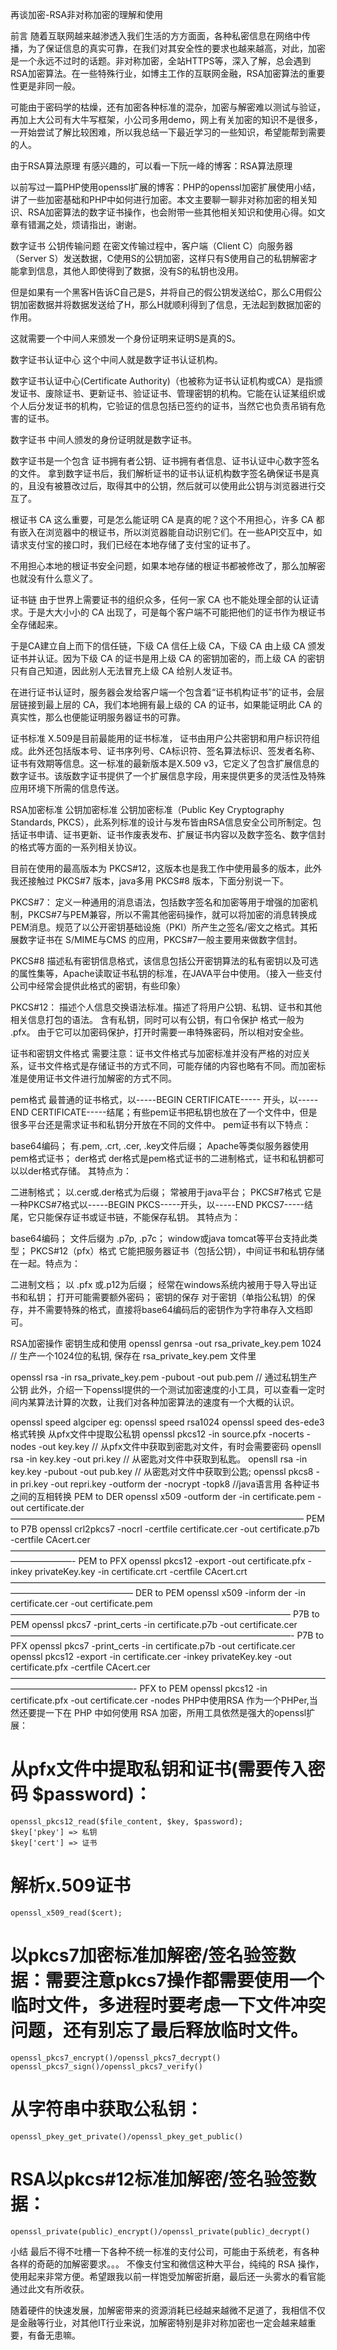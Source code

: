 
再谈加密-RSA非对称加密的理解和使用

前言
随着互联网越来越渗透入我们生活的方方面面，各种私密信息在网络中传播，为了保证信息的真实可靠，在我们对其安全性的要求也越来越高，对此，加密是一个永远不过时的话题。非对称加密，全站HTTPS等，深入了解，总会遇到RSA加密算法。在一些特殊行业，如博主工作的互联网金融，RSA加密算法的重要性更是非同一般。

可能由于密码学的枯燥，还有加密各种标准的混杂，加密与解密难以测试与验证，再加上大公司有大牛写框架，小公司多用demo，网上有关加密的知识不是很多，一开始尝试了解比较困难，所以我总结一下最近学习的一些知识，希望能帮到需要的人。

由于RSA算法原理 有感兴趣的，可以看一下阮一峰的博客：RSA算法原理

以前写过一篇PHP使用openssl扩展的博客：PHP的openssl加密扩展使用小结，讲了一些加密基础和PHP中如何进行加密。本文主要聊一聊非对称加密的相关知识、RSA加密算法的数字证书操作，也会附带一些其他相关知识和使用心得。如文章有错漏之处，烦请指出，谢谢。

数字证书
公钥传输问题
在密文传输过程中，客户端（Client C）向服务器（Server S）发送数据，C使用S的公钥加密，这样只有S使用自己的私钥解密才能拿到信息，其他人即使得到了数据，没有S的私钥也没用。

但是如果有一个黑客H告诉C自己是S，并将自己的假公钥发送给C，那么C用假公钥加密数据并将数据发送给了H，那么H就顺利得到了信息，无法起到数据加密的作用。

这就需要一个中间人来颁发一个身份证明来证明S是真的S。

数字证书认证中心
这个中间人就是数字证书认证机构。

数字证书认证中心(Certificate Authority)（也被称为证书认证机构或CA）是指颁发证书、废除证书、更新证书、验证证书、管理密钥的机构。它能在认证某组织或个人后分发证书的机构，它验证的信息包括已签约的证书，当然它也负责吊销有危害的证书。

数字证书
中间人颁发的身份证明就是数字证书。

数字证书是一个包含 证书拥有者公钥、证书拥有者信息、证书认证中心数字签名的文件。 拿到数字证书后，我们解析证书的证书认证机构数字签名确保证书是真的，且没有被篡改过后，取得其中的公钥，然后就可以使用此公钥与浏览器进行交互了。

根证书
CA 这么重要，可是怎么能证明 CA 是真的呢？这个不用担心，许多 CA 都有嵌入在浏览器中的根证书，所以浏览器能自动识别它们。在一些API交互中，如请求支付宝的接口时，我们已经在本地存储了支付宝的证书了。

不用担心本地的根证书安全问题，如果本地存储的根证书都被修改了，那么加解密也就没有什么意义了。

证书链
由于世界上需要证书的组织众多，任何一家 CA 也不能处理全部的认证请求。于是大大小小的 CA 出现了，可是每个客户端不可能把他们的证书作为根证书全存储起来。

于是CA建立自上而下的信任链，下级 CA 信任上级 CA，下级 CA 由上级 CA 颁发证书并认证。因为下级 CA 的证书是用上级 CA 的密钥加密的，而上级 CA 的密钥只有自己知道，因此别人无法冒充上级 CA 给别人发证书。

在进行证书认证时，服务器会发给客户端一个包含着“证书机构证书”的证书，会层层链接到最上层的 CA，我们本地拥有最上级的 CA 的证书，如果能证明此 CA 的真实性，那么也便能证明服务器证书的可靠。

证书标准
X.509是目前最能用的证书标准， 证书由用户公共密钥和用户标识符组成。此外还包括版本号、证书序列号、CA标识符、签名算法标识、签发者名称、证书有效期等信息。这一标准的最新版本是X.509 v3，它定义了包含扩展信息的数字证书。该版数字证书提供了一个扩展信息字段，用来提供更多的灵活性及特殊应用环境下所需的信息传送。

RSA加密标准
公钥加密标准
公钥加密标准（Public Key Cryptography Standards, PKCS），此系列标准的设计与发布皆由RSA信息安全公司所制定。包括证书申请、证书更新、证书作废表发布、扩展证书内容以及数字签名、数字信封的格式等方面的一系列相关协议。

目前在使用的最高版本为 PKCS#12，这版本也是我工作中使用最多的版本，此外我还接触过 PKCS#7 版本，java多用 PKCS#8 版本，下面分别说一下。

PKCS#7：
定义一种通用的消息语法，包括数字签名和加密等用于增强的加密机制，PKCS#7与PEM兼容，所以不需其他密码操作，就可以将加密的消息转换成PEM消息。规范了以公开密钥基础设施（PKI）所产生之签名/密文之格式。其拓展数字证书在 S/MIME与CMS 的应用，PKCS#7一般主要用来做数字信封。

PKCS#8
描述私有密钥信息格式，该信息包括公开密钥算法的私有密钥以及可选的属性集等，Apache读取证书私钥的标准，在JAVA平台中使用。（接入一些支付公司中经常会提供此格式的密钥，有些印象）

PKCS#12：
描述个人信息交换语法标准。描述了将用户公钥、私钥、证书和其他相关信息打包的语法。 含有私钥，同时可以有公钥，有口令保护 格式一般为 .pfx。 由于它可以加密码保护，打开时需要一串特殊密码，所以相对安全些。

证书和密钥文件格式
需要注意：证书文件格式与加密标准并没有严格的对应关系，证书文件格式是存储证书的方式不同，可能存储的内容也略有不同。而加密标准是使用证书文件进行加解密的方式不同。

pem格式
最普通的证书格式，以-----BEGIN CERTIFICATE----- 开头，以-----END CERTIFICATE-----结尾；有些pem证书把私钥也放在了一个文件中，但是很多平台还是需求证书和私钥分开放在不同的文件中。 pem证书有以下特点：

base64编码；
有.pem, .crt, .cer, .key文件后缀；
Apache等类似服务器使用pem格式证书；
der格式
der格式是pem格式证书的二进制格式，证书和私钥都可以以der格式存储。 其特点为：

二进制格式；
以.cer或.der格式为后缀；
常被用于java平台；
PKCS#7格式
它是一种PKCS#7格式以-----BEGIN PKCS-----开头，以-----END PKCS7-----结尾，它只能保存证书或证书链，不能保存私钥。 其特点为：

base64编码；
文件后缀为 .p7p, .p7c；
window或java tomcat等平台支持此类型；
PKCS#12（pfx）格式
它能把服务器证书（包括公钥），中间证书和私钥存储在一起。特点为：

二进制文档；
以 .pfx 或.p12为后缀；
经常在windows系统内被用于导入导出证书和私钥；
打开可能需要额外密码；
密钥的保存
对于密钥（单指公私钥）的保存，并不需要特殊的格式，直接将base64编码后的密钥作为字符串存入文档即可。

RSA加密操作
密钥生成和使用
openssl genrsa -out rsa_private_key.pem 1024 // 生产一个1024位的私钥, 保存在 rsa_private_key.pem 文件里

openssl rsa -in rsa_private_key.pem -pubout -out pub.pem  // 通过私钥生产公钥
此外，介绍一下openssl提供的一个测试加密速度的小工具，可以查看一定时间内某算法计算的次数，让我们对各种加密算法的速度有一个大概的认识。

openssl speed algciper 
eg: openssl speed rsa1024
    openssl speed des-ede3 
格式转换
从pfx文件中提取公私钥
openssl pkcs12 -in source.pfx -nocerts -nodes -out key.key // 从pfx文件中获取到密匙对文件，有时会需要密码
opensll rsa -in key.key -out pri.key // 从密匙对文件中获取到私匙。
opensll rsa -in key.key -pubout -out pub.key // 从密匙对文件中获取到公匙;
openssl pkcs8 -in pri.key -out repri.key -outform der -nocrypt -topk8 //java语言用
各种证书之间的互相转换
PEM to DER
openssl x509 -outform der -in certificate.pem -out certificate.der
—————————————————————————————————–
PEM to P7B
openssl crl2pkcs7 -nocrl -certfile certificate.cer -out certificate.p7b -certfile CAcert.cer
———————————————————————————————————————————-
PEM to PFX
openssl pkcs12 -export -out certificate.pfx -inkey privateKey.key -in certificate.crt -certfile CAcert.crt
—————————————————————————————————————————————————— 
DER to PEM
openssl x509 -inform der -in certificate.cer -out certificate.pem
————————————————————————————————
P7B to PEM
openssl pkcs7 -print_certs -in certificate.p7b -out certificate.cer
————————————————————————————————-
P7B to PFX
openssl pkcs7 -print_certs -in certificate.p7b -out certificate.cer
openssl pkcs12 -export -in certificate.cer -inkey privateKey.key -out certificate.pfx -certfile CAcert.cer
——————————————————————————————————————————————————-
PFX to PEM
openssl pkcs12 -in certificate.pfx -out certificate.cer -nodes
PHP中使用RSA
作为一个PHPer,当然还要提一下在 PHP 中如何使用 RSA 加密，所用工具依然是强大的openssl扩展：

# 从pfx文件中提取私钥和证书(需要传入密码 $password)：
    openssl_pkcs12_read($file_content, $key, $password);
    $key['pkey'] => 私钥
    $key['cert'] => 证书

# 解析x.509证书
    openssl_x509_read($cert);

# 以pkcs7加密标准加解密/签名验签数据：需要注意pkcs7操作都需要使用一个临时文件，多进程时要考虑一下文件冲突问题，还有别忘了最后释放临时文件。
    openssl_pkcs7_encrypt()/openssl_pkcs7_decrypt()
    openssl_pkcs7_sign()/openssl_pkcs7_verify()     

# 从字符串中获取公私钥：
    openssl_pkey_get_private()/openssl_pkey_get_public()

# RSA以pkcs#12标准加解密/签名验签数据：
    openssl_private(public)_encrypt()/openssl_private(public)_decrypt() 
小结
最后不得不吐槽一下各种不统一标准的支付公司，可能由于系统老，有各种各样的奇葩的加解密要求。。。 不像支付宝和微信这种大平台，纯纯的 RSA 操作，使用起来非常方便。希望跟我以前一样饱受加解密折磨，最后还一头雾水的看官能通过此文有所收获。

随着硬件的快速发展，加解密带来的资源消耗已经越来越微不足道了，我相信不仅是金融等行业，对其他IT行业来说，加解密特别是非对称加密也一定会越来越重要，有备无患嘛。